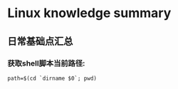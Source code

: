 # Linux knowledge summary

## 日常基础点汇总

### 获取shell脚本当前路径:

```shell
path=$(cd `dirname $0`; pwd)
```

